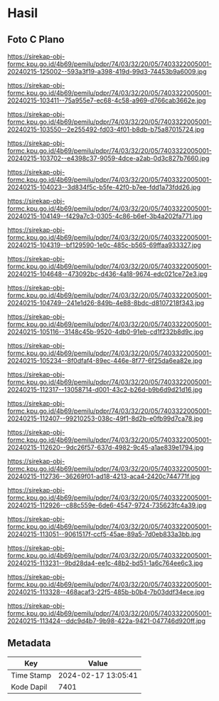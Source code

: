 # Hasil

## Foto C Plano

https://sirekap-obj-formc.kpu.go.id/4b69/pemilu/pdpr/74/03/32/20/05/7403322005001-20240215-125002--593a3f19-a398-419d-99d3-74453b9a6009.jpg

https://sirekap-obj-formc.kpu.go.id/4b69/pemilu/pdpr/74/03/32/20/05/7403322005001-20240215-103411--75a955e7-ec68-4c58-a969-d766cab3662e.jpg

https://sirekap-obj-formc.kpu.go.id/4b69/pemilu/pdpr/74/03/32/20/05/7403322005001-20240215-103550--2e255492-fd03-4f01-b8db-b75a87015724.jpg

https://sirekap-obj-formc.kpu.go.id/4b69/pemilu/pdpr/74/03/32/20/05/7403322005001-20240215-103702--e4398c37-9059-4dce-a2ab-0d3c827b7660.jpg

https://sirekap-obj-formc.kpu.go.id/4b69/pemilu/pdpr/74/03/32/20/05/7403322005001-20240215-104023--3d834f5c-b5fe-42f0-b7ee-fdd1a73fdd26.jpg

https://sirekap-obj-formc.kpu.go.id/4b69/pemilu/pdpr/74/03/32/20/05/7403322005001-20240215-104149--f429a7c3-0305-4c86-b6ef-3b4a202fa771.jpg

https://sirekap-obj-formc.kpu.go.id/4b69/pemilu/pdpr/74/03/32/20/05/7403322005001-20240215-104319--bf129590-1e0c-485c-b565-69ffaa933327.jpg

https://sirekap-obj-formc.kpu.go.id/4b69/pemilu/pdpr/74/03/32/20/05/7403322005001-20240215-104648--473092bc-d436-4a18-9674-edc021ce72e3.jpg

https://sirekap-obj-formc.kpu.go.id/4b69/pemilu/pdpr/74/03/32/20/05/7403322005001-20240215-104749--241e1d26-849b-4e88-8bdc-d8107218f343.jpg

https://sirekap-obj-formc.kpu.go.id/4b69/pemilu/pdpr/74/03/32/20/05/7403322005001-20240215-105116--3148c45b-9520-4db0-91eb-cd1f232b8d9c.jpg

https://sirekap-obj-formc.kpu.go.id/4b69/pemilu/pdpr/74/03/32/20/05/7403322005001-20240215-105234--8f0dfaf4-89ec-446e-8f77-6f25da6ea82e.jpg

https://sirekap-obj-formc.kpu.go.id/4b69/pemilu/pdpr/74/03/32/20/05/7403322005001-20240215-112317--13058714-d001-43c2-b26d-b9b6d9d21d16.jpg

https://sirekap-obj-formc.kpu.go.id/4b69/pemilu/pdpr/74/03/32/20/05/7403322005001-20240215-112407--99210253-038c-49f1-8d2b-e0fb99d7ca78.jpg

https://sirekap-obj-formc.kpu.go.id/4b69/pemilu/pdpr/74/03/32/20/05/7403322005001-20240215-112620--9dc26f57-637d-4982-9c45-a1ae839e1794.jpg

https://sirekap-obj-formc.kpu.go.id/4b69/pemilu/pdpr/74/03/32/20/05/7403322005001-20240215-112736--36269f01-ad18-4213-aca4-2420c744771f.jpg

https://sirekap-obj-formc.kpu.go.id/4b69/pemilu/pdpr/74/03/32/20/05/7403322005001-20240215-112926--c88c559e-6de6-4547-9724-735623fc4a39.jpg

https://sirekap-obj-formc.kpu.go.id/4b69/pemilu/pdpr/74/03/32/20/05/7403322005001-20240215-113051--9061517f-ccf5-45ae-89a5-7d0eb833a3bb.jpg

https://sirekap-obj-formc.kpu.go.id/4b69/pemilu/pdpr/74/03/32/20/05/7403322005001-20240215-113231--9bd28da4-ee1c-48b2-bd51-1a6c764ee6c3.jpg

https://sirekap-obj-formc.kpu.go.id/4b69/pemilu/pdpr/74/03/32/20/05/7403322005001-20240215-113328--468acaf3-22f5-485b-b0b4-7b03ddf34ece.jpg

https://sirekap-obj-formc.kpu.go.id/4b69/pemilu/pdpr/74/03/32/20/05/7403322005001-20240215-113424--ddc9d4b7-9b98-422a-9421-047746d920ff.jpg


## Metadata

| Key        | Value               |
| ---------- | ------------------- |
| Time Stamp | 2024-02-17 13:05:41 |
| Kode Dapil | 7401                |




